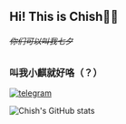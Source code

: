 ## Hi! This is Chish👋🎉
###### ~~你们可以叫我七夕~~
### 叫我小麒就好咯（？）
[![telegram](https://img.shields.io/badge/Telegram-@ChishSAMA-00BFFF?style=flat-square&logo=telegram)](https://t.me/ChishSAMA)

![Chish's GitHub stats](https://github-readme-stats.vercel.app/api?username=ChishFoxcat)

<!--
**ChishFoxcat/ChishFoxcat** is a ✨ _special_ ✨ repository because its `README.md` (this file) appears on your GitHub profile.

Here are some ideas to get you started:

- 🔭 I’m currently working on ...
- 🌱 I’m currently learning ...
- 👯 I’m looking to collaborate on ...
- 🤔 I’m looking for help with ...
- 💬 Ask me about ...
- 📫 How to reach me: ...
- 😄 Pronouns: ...
- ⚡ Fun fact: ...
-->
